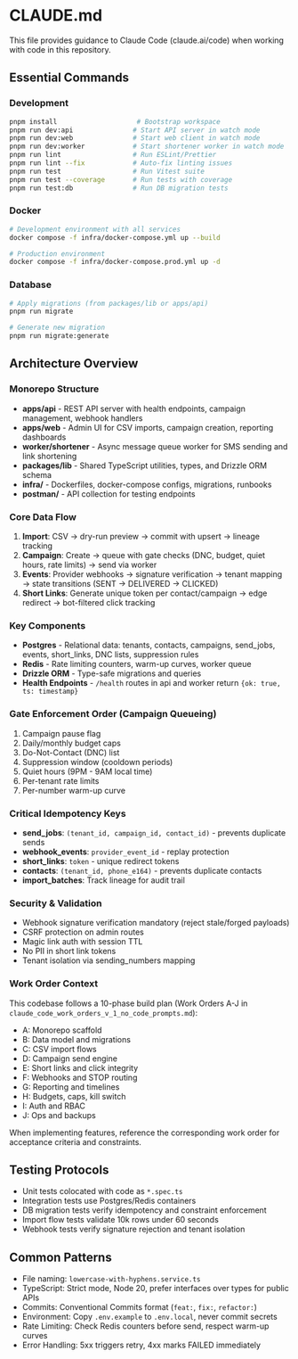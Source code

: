 # CLAUDE.md

This file provides guidance to Claude Code (claude.ai/code) when working with code in this repository.

## Essential Commands

### Development
```bash
pnpm install                    # Bootstrap workspace
pnpm run dev:api               # Start API server in watch mode
pnpm run dev:web               # Start web client in watch mode
pnpm run dev:worker            # Start shortener worker in watch mode
pnpm run lint                  # Run ESLint/Prettier
pnpm run lint --fix            # Auto-fix linting issues
pnpm run test                  # Run Vitest suite
pnpm run test --coverage       # Run tests with coverage
pnpm run test:db               # Run DB migration tests
```

### Docker
```bash
# Development environment with all services
docker compose -f infra/docker-compose.yml up --build

# Production environment
docker compose -f infra/docker-compose.prod.yml up -d
```

### Database
```bash
# Apply migrations (from packages/lib or apps/api)
pnpm run migrate

# Generate new migration
pnpm run migrate:generate
```

## Architecture Overview

### Monorepo Structure
- **apps/api** - REST API server with health endpoints, campaign management, webhook handlers
- **apps/web** - Admin UI for CSV imports, campaign creation, reporting dashboards
- **worker/shortener** - Async message queue worker for SMS sending and link shortening
- **packages/lib** - Shared TypeScript utilities, types, and Drizzle ORM schema
- **infra/** - Dockerfiles, docker-compose configs, migrations, runbooks
- **postman/** - API collection for testing endpoints

### Core Data Flow
1. **Import**: CSV → dry-run preview → commit with upsert → lineage tracking
2. **Campaign**: Create → queue with gate checks (DNC, budget, quiet hours, rate limits) → send via worker
3. **Events**: Provider webhooks → signature verification → tenant mapping → state transitions (SENT → DELIVERED → CLICKED)
4. **Short Links**: Generate unique token per contact/campaign → edge redirect → bot-filtered click tracking

### Key Components
- **Postgres** - Relational data: tenants, contacts, campaigns, send_jobs, events, short_links, DNC lists, suppression rules
- **Redis** - Rate limiting counters, warm-up curves, worker queue
- **Drizzle ORM** - Type-safe migrations and queries
- **Health Endpoints** - `/health` routes in api and worker return `{ok: true, ts: timestamp}`

### Gate Enforcement Order (Campaign Queueing)
1. Campaign pause flag
2. Daily/monthly budget caps
3. Do-Not-Contact (DNC) list
4. Suppression window (cooldown periods)
5. Quiet hours (9PM - 9AM local time)
6. Per-tenant rate limits
7. Per-number warm-up curve

### Critical Idempotency Keys
- **send_jobs**: `(tenant_id, campaign_id, contact_id)` - prevents duplicate sends
- **webhook_events**: `provider_event_id` - replay protection
- **short_links**: `token` - unique redirect tokens
- **contacts**: `(tenant_id, phone_e164)` - prevents duplicate contacts
- **import_batches**: Track lineage for audit trail

### Security & Validation
- Webhook signature verification mandatory (reject stale/forged payloads)
- CSRF protection on admin routes
- Magic link auth with session TTL
- No PII in short link tokens
- Tenant isolation via sending_numbers mapping

### Work Order Context
This codebase follows a 10-phase build plan (Work Orders A-J in `claude_code_work_orders_v_1_no_code_prompts.md`):
- A: Monorepo scaffold
- B: Data model and migrations
- C: CSV import flows
- D: Campaign send engine
- E: Short links and click integrity
- F: Webhooks and STOP routing
- G: Reporting and timelines
- H: Budgets, caps, kill switch
- I: Auth and RBAC
- J: Ops and backups

When implementing features, reference the corresponding work order for acceptance criteria and constraints.

## Testing Protocols
- Unit tests colocated with code as `*.spec.ts`
- Integration tests use Postgres/Redis containers
- DB migration tests verify idempotency and constraint enforcement
- Import flow tests validate 10k rows under 60 seconds
- Webhook tests verify signature rejection and tenant isolation

## Common Patterns
- File naming: `lowercase-with-hyphens.service.ts`
- TypeScript: Strict mode, Node 20, prefer interfaces over types for public APIs
- Commits: Conventional Commits format (`feat:`, `fix:`, `refactor:`)
- Environment: Copy `.env.example` to `.env.local`, never commit secrets
- Rate Limiting: Check Redis counters before send, respect warm-up curves
- Error Handling: 5xx triggers retry, 4xx marks FAILED immediately

